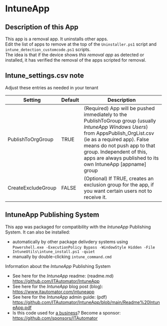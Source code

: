 # IntuneApp  

## Description of this App

This app is a removal app. It uninstalls other apps.  
Edit the list of apps to remove at the top of the `Uninstaller.ps1` script and `intune_detection_customcode.ps1` scripts.  
The idea is that if the device shows *this removal app* as detected or installed, it has verified the removal of the apps scripted for removal.  

## Intune_settings.csv note

Adjust these entries as needed in your tenant

| Setting              | Default | Description |
|----------------------|---------|-------------|
| PublishToOrgGroup    | TRUE    | (Required) App will be pushed immediately to the PublishToGroup group (usually *IntuneApp Windows Users*) from AppsPublish_OrgList.csv (ie as a required app). False means do not push app to that group. Independent of this, apps are always published to its own IntuneApp [appname] group |
| CreateExcludeGroup   | FALSE   | (Optional) If TRUE, creates an exclusion group for the app, if you want certain users not to receive it. |

## IntuneApp Publishing System

This app was packaged for compatibility with the *IntuneApp* Publishing System. It can also be installed\:

- automatically by other package delivdery systems using  
  `Powershell.exe -ExecutionPolicy Bypass -WindowStyle Hidden -File IntuneUtils\intune_install.ps1 -quiet`  
- manually by double-clicking `intune_command.cmd`  

Information about the *IntuneApp* Publishing System  

- See here for the *IntuneApp* readme: (readme.md) <https://github.com/ITAutomator/IntuneApp>  
- See here for the *IntuneApp* blog post (blog): <https://www.itautomator.com/intuneapp>  
- See here for the *IntuneApp* admin guide: (pdf) <https://github.com/ITAutomator/IntuneApp/blob/main/Readme%20IntuneApp.pdf>  
- Is this code used for [a business](https://github.com/ITAutomator/IntuneApp/blob/main/LICENSE)? Become a sponsor: https://github.com/sponsors/ITAutomator  
